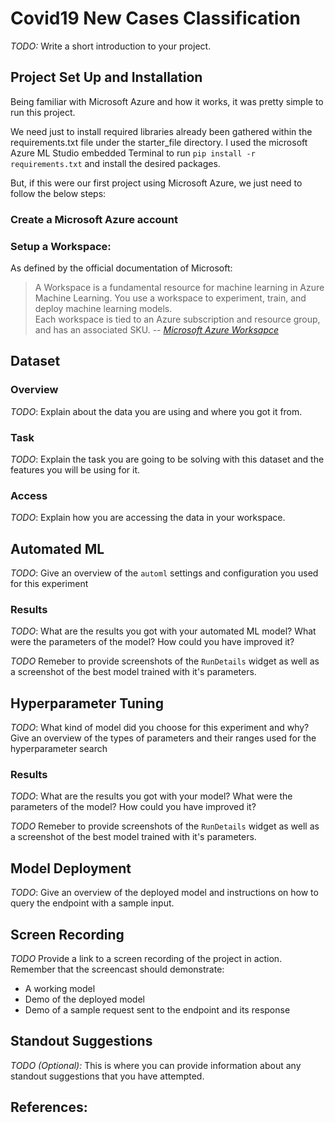 
# Covid19 New Cases Classification

*TODO:* Write a short introduction to your project.

## Project Set Up and Installation
Being familiar with Microsoft Azure and how it works, it was pretty simple to run this project.<br>

We need just to install required libraries already been gathered within the requirements.txt file under the starter_file directory. I used the microsoft Azure ML Studio embedded Terminal to run `pip install -r requirements.txt` and install the desired packages. <br>

But, if this were our first project using Microsoft Azure, we just need to follow the below steps:<br>

### Create a Microsoft Azure account
### Setup a Workspace:

As defined by the official documentation of Microsoft: 
> A Workspace is a fundamental resource for machine learning in Azure Machine Learning. You use a workspace to experiment, train, and deploy machine learning models. <br>
> Each workspace is tied to an Azure subscription and resource group, and has an associated SKU.
> -- <cite>[Microsoft Azure Worksapce][1]</cite>



## Dataset

### Overview
*TODO*: Explain about the data you are using and where you got it from.

### Task
*TODO*: Explain the task you are going to be solving with this dataset and the features you will be using for it.

### Access
*TODO*: Explain how you are accessing the data in your workspace.

## Automated ML
*TODO*: Give an overview of the `automl` settings and configuration you used for this experiment

### Results
*TODO*: What are the results you got with your automated ML model? What were the parameters of the model? How could you have improved it?

*TODO* Remeber to provide screenshots of the `RunDetails` widget as well as a screenshot of the best model trained with it's parameters.

## Hyperparameter Tuning
*TODO*: What kind of model did you choose for this experiment and why? Give an overview of the types of parameters and their ranges used for the hyperparameter search


### Results
*TODO*: What are the results you got with your model? What were the parameters of the model? How could you have improved it?

*TODO* Remeber to provide screenshots of the `RunDetails` widget as well as a screenshot of the best model trained with it's parameters.

## Model Deployment
*TODO*: Give an overview of the deployed model and instructions on how to query the endpoint with a sample input.

## Screen Recording
*TODO* Provide a link to a screen recording of the project in action. Remember that the screencast should demonstrate:
- A working model
- Demo of the deployed  model
- Demo of a sample request sent to the endpoint and its response

## Standout Suggestions
*TODO (Optional):* This is where you can provide information about any standout suggestions that you have attempted.


## References:

[1]: https://docs.microsoft.com/en-us/python/api/azureml-core/azureml.core.workspace.workspace?view=azure-ml-py
